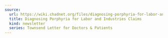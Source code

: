 ```yaml
---
source:
  url: https://wiki.chadnet.org/files/diagnosing-porphyria-for-labor-and-industries-claims.pdf
  title: Diagnosing Porphyria for Labor and Industries Claims
  kind: newsletter
  series: Townsend Letter for Doctors & Patients
---
```

